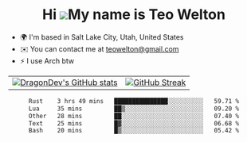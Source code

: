 <div align="center">
  
# Hi ![](https://user-images.githubusercontent.com/18350557/176309783-0785949b-9127-417c-8b55-ab5a4333674e.gif)My name is Teo Welton
</div>

*   🌍  I'm based in Salt Lake City, Utah, United States
*   ✉️  You can contact me at [teowelton@gmail.com](mailto:teowelton@gmail.com)
*   ⚡  I use Arch btw

<div align="center">

|||
|:-------------------------:|:-------------------------:|
| [![DragonDev's GitHub stats](https://github-readme-stats.vercel.app/api?username=DragonDev07&bg_color=1e1e2e&text_color=cdd6f4&icon_color=cba6f7&title_color=94e2d5)](https://github.com/DragonDev07) | [![GitHub Streak](https://streak-stats.demolab.com?user=DragonDev07&theme=catppuccin-mocha)](https://git.io/streak-stats) |

<!--START_SECTION:waka-->

```txt
Rust    3 hrs 49 mins   ███████████████░░░░░░░░░░   59.71 %
Lua     35 mins         ██▒░░░░░░░░░░░░░░░░░░░░░░   09.20 %
Other   28 mins         ██░░░░░░░░░░░░░░░░░░░░░░░   07.40 %
Text    25 mins         █▓░░░░░░░░░░░░░░░░░░░░░░░   06.68 %
Bash    20 mins         █▒░░░░░░░░░░░░░░░░░░░░░░░   05.42 %
```

<!--END_SECTION:waka-->

</div>
